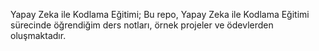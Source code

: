Yapay Zeka ile Kodlama Eğitimi;
Bu repo, Yapay Zeka ile Kodlama Eğitimi sürecinde öğrendiğim ders notları, örnek projeler ve ödevlerden oluşmaktadır. 
